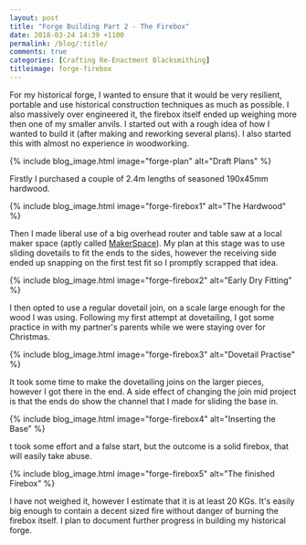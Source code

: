 ```yaml
---
layout: post
title: "Forge Building Part 2 - The Firebox"
date: 2018-03-24 14:39 +1100
permalink: /blog/:title/
comments: true
categories: [Crafting Re-Enactment Blacksmithing]
titleimage: forge-firebox
---
```


For my historical forge, I wanted to ensure that it would be very resilient, portable and use historical construction techniques as much as possible. I also massively over engineered it, the firebox itself ended up weighing more then one of my smaller anvils. I started out with a rough idea of how I wanted to build it (after making and reworking several plans). I also started this with almost no experience in woodworking.

{% include blog_image.html image="forge-plan" alt="Draft Plans" %}

Firstly I purchased a couple of 2.4m lengths of seasoned 190x45mm hardwood.

{% include blog_image.html image="forge-firebox1" alt="The Hardwood" %}

Then I made liberal use of a big overhead router and table saw at a local maker space (aptly called [MakerSpace][makerspace]). My plan at this stage was to use sliding dovetails to fit the ends to the sides, however the receiving side ended up snapping on the first test fit so I promptly scrapped that idea.

{% include blog_image.html image="forge-firebox2" alt="Early Dry Fitting" %}

I then opted to use a regular dovetail join, on a scale large enough for the wood I was using. Following my first attempt at dovetailing, I got some practice in with my partner's parents while we were staying over for Christmas.

{% include blog_image.html image="forge-firebox3" alt="Dovetail Practise" %}

It took some time to make the dovetailing joins on the larger pieces, however I got there in the end. A side effect of changing the join mid project is that the ends do show the channel that I made for sliding the base in.

{% include blog_image.html image="forge-firebox4" alt="Inserting the Base" %}

t took some effort and a false start, but the outcome is a solid firebox, that will easily take abuse.

{% include blog_image.html image="forge-firebox5" alt="The finished Firebox" %}

I have not weighed it, however I estimate that it is at least 20 KGs. It's easily big enough to contain a decent sized fire without danger of burning the firebox itself. I plan to document further progress in building my historical forge.

[makerspace]: http://makerspace.org.au/
